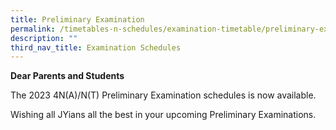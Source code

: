 ```yaml
---
title: Preliminary Examination
permalink: /timetables-n-schedules/examination-timetable/preliminary-examination/
description: ""
third_nav_title: Examination Schedules
---
```

<p><strong>Dear Parents and Students</strong></p>
<p>The 2023 4N(A)/N(T) Preliminary Examination schedules is now available.</p>

<p></p>


<p>Wishing all JYians all the best in your upcoming Preliminary Examinations.</p>